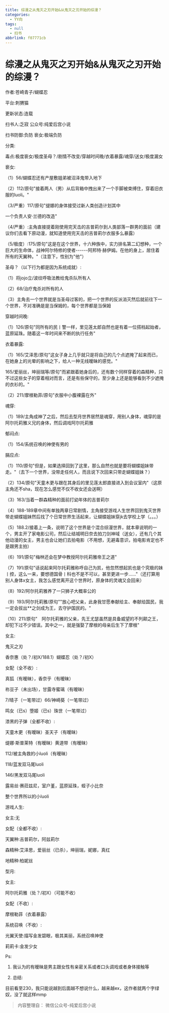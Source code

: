```yaml
---
title: 综漫之从鬼灭之刃开始&从鬼灭之刃开始的综漫？
categories:
  - YY向
tags:
  - null
  - 扫书
abbrlink: f07771cb
---
```

# 综漫之从鬼灭之刃开始&从鬼灭之刃开始的综漫？
作者:苍崎青子/蝴蝶忍

平台:刺猬猫

更新状态:连载

扫书人:乏寂 公众号:纯爱后宫小说

扫书防御:负防 亵女:极端负防

分类:

毒点:极度亵女/极度圣母？/剧情不改变/穿越时间晚/衣着暴露/魂穿/送女/极度漏女

亵女:

（1）56/蝴蝶忍还有产屋敷姐弟被沼泽鬼带入地下

（2）112/原句"接着两人（男）从后背箱中拽出来了一个手脚被束缚住，穿着旧衣服的luoli。"

（3/严重）117/原句"缇娜的身体接受过新人类创造计划其中

一个负责人安·兰德的改造"

（4/严重）:主角直接提着刚使用完天击的吉普莉尔到人类部落一群男的面前（建议你们去看下原动漫，就知道使用完天击的吉普莉尔衣服多么暴露）

（5/极度）:175/原句"这是在这个世界，十六种族中，实力排名第二幻想种，一个巨大的生命体，战神阿尔特修的使者------阿邦特·赫伊姆。在他的身上，居住着所有的天翼种。"（注意下，性别为"他"）

圣母？（以下行为都是因为系统成就）:

（1）将jojo立/波纹呼吸法教给鬼杀队所有人

（2）68/治疗鬼杀对所有的人

（3）主角去一个世界就是当圣母过客的，把一个世界的反派消灭然后就前往下一个世界，不对准确是是当保姆的，每个世界都是当保姆

穿越时间晚:

（1）126/原句"同所有的民丨警一样，里见莲太郎自然也是有着一位搭档起始者，蓝原延珠。随着这一年时间来不断的执行任务"

衣着暴露:

（1）165/艾泽思/原句"这女子身上几乎就只是将自己的几个点遮掩了起来而已，在她身上的光晕的影响之下，给人一种无线暧昧的感觉。"

165/爱丽丝，坤丽瑞等/原句"而紧跟着她身后的，还有数个同样穿着的森精种，只不过这些女子的穿着相对而言，还是有些保守的，至少身上还是能够看到不少遮掩的衣衫的。"

（2）211/摩根勒菲/原句"衣服中小腹裸露在外"

魂穿:

（1）189/主角成神了之后，然后去型月世界居然是魂穿，用别人身体，魂穿的是阿尔托莉雅义兄的身体，然后调戏阿尔托莉雅

郁闷点:

（1）154/系统召唤的神使有男的

膈应点:

（1）110/原句"但是，如果选择回到了这里，那么自然也就是要将蝴蝶姐妹带走。"（去下一个世界，没带走任何人，而且说下次回来只带走蝴蝶姐妹？）

（2）134/原句"天童木更与跟在其身后的里见莲太郎直接进入到会议室内"（这原主角还不sha，现在怎么感觉不仅不收女还会送啊）

（3）163/当着一群森精种的面前打幼年体的吉普莉尔

（4）188-189章中间有单独两章日常剧情，主角接受游戏人生世界回到鬼灭世界带走蝴蝶姐妹然后找了个日常世界生活起来，让蝴蝶姐妹穿jk去学校上学（。。。）

（5）188.2/接着上一条，说明了这个世界是个混合综漫世界，就本章说明的一个，男主开了家电影公司，然后让结城明日奈去拍刀剑神域（送女），还有几个其他动漫的女主，男主也会让她们去拍电影（不用想，无避毒意识，拍电影肯定也不是跟男主拍）

（6）191/原句"梅林还会在梦中教授阿尔托莉雅帝王之道"

（7）191/原句"话说起来阿尔托莉雅称呼自己为凯，他忽然想起凯也是个究极的妹丨控，这么一来，要想德国骨丨科也不是不可以，甚至更进一步......"（还打算用别人身体x女主，我怎么感觉离开这个世界时，原身体的灵魂又会回来）

（8）192/阿尔托莉雅养了一只狮子大概率公的

（9）193/阿尔托莉雅/原句""放心吧父亲，此身我甘愿奉献给主、奉献给国民，我一定会拔出\*\*之剑成为王，去守护国民的。"

（10）211/原句"　阿尔托莉雅的父亲，先王尤瑟虽然是具备威望的不列颠之王，却犯下过不少错误。其中之一，就是强娶了摩根的母亲后生下了摩根"

女主:

鬼灭之刃

香奈惠（处？/初Ⅹ/188.1）蝴蝶忍（处？/初X）

女配（全不收）:

真狐（有暧昧），香奈乎（有暧昧）

祢豆子（未出场），甘露寺蜜璃（有暧昧）

7/晴子（一笔带过）66/神崎葵（一笔带过）

鸣女（已s）堕姬（已s）珠世（一笔带过）

漆黑的子弹（全都不收）:

天童木更（有暧昧）圣天子（有暧昧）

缇娜·斯普莱特（有暧昧）黄道带（有暧昧）

112/被主角救的小luoli（有暧昧）

118/蓝发双马尾luoli

146/黑发双马尾luoli

露易丝·赛菈兹尼，室户堇，蓝原延珠，蛭子小比奈

整个世界所以的小luoli

游戏人生:

女主:无

女配（全都不收）:

天翼种:吉普莉尔，阿兹莉尔

森精种:艾泽思，爱丽丝（已杀），坤丽瑞，妮娜，真红

地精种:柏妮丝

型月:

女主:

阿尔托莉雅（处？/初X）（可能不收）

女配（不收）:

摩根勒菲（衣着暴露）

系统召唤（不收）:

光翼天使:描写金发碧眼，极其美丽，系统召唤神使

莉莉卡:金发少女

Ps:

1.  我认为的有暧昧是男主跟女性有亲密关系或者口头调戏或者身体接触等

2.  总结:

目前看至230，我只能说越到后面越不想说什么，越来越ex，这作者就两个字绿奴，没了就这样mmp


> 内容整理自： 微信公众号-纯爱后宫小说